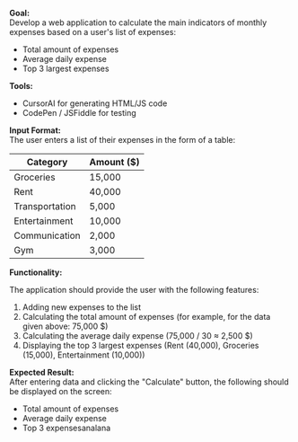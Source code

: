 **Goal:**  
Develop a web application to calculate the main indicators of monthly expenses based on a user's list of expenses:

* Total amount of expenses
* Average daily expense
* Top 3 largest expenses

**Tools:**

* CursorAI for generating HTML/JS code
* CodePen / JSFiddle for testing

**Input Format:**  
The user enters a list of their expenses in the form of a table:

| Category | Amount ($) |
| ----- | ----- |
| Groceries | 15,000 |
| Rent | 40,000 |
| Transportation | 5,000 |
| Entertainment | 10,000 |
| Communication | 2,000 |
| Gym | 3,000 |

**Functionality:**

The application should provide the user with the following features:

1. Adding new expenses to the list
2. Calculating the total amount of expenses (for example, for the data given above: 75,000 $)
3. Calculating the average daily expense (75,000 / 30 ≈ 2,500 $)
4. Displaying the top 3 largest expenses (Rent (40,000), Groceries (15,000), Entertainment (10,000))

**Expected Result:**  
After entering data and clicking the "Calculate" button, the following should be displayed on the screen:

* Total amount of expenses
* Average daily expense
* Top 3 expensesanalana